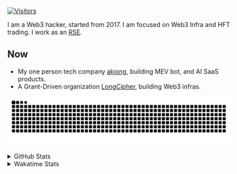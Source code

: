 <!-- markdownlint-disable MD041 MD010 MD033 -->
[![Visitors](https://api.visitorbadge.io/api/daily?path=Akagi201%2FAkagi201&label=Visitors%20Today&countColor=%2337d67a)](https://visitorbadge.io/status?path=Akagi201%2FAkagi201)

I am a Web3 hacker, started from 2017. I am focused on Web3 Infra and HFT trading.
I work as an [RSE](https://us-rse.org/about/what-is-an-rse/).

## Now

* My one person tech company [akjong](https://github.com/akjong), building MEV bot, and AI SaaS products.
* A Grant-Driven organization [LongCipher](https://github.com/longcipher), building Web3 infras.

[![github contribution grid snake animation](https://raw.githubusercontent.com/Akagi201/Akagi201/output/github-contribution-grid-snake.svg#gh-light-mode-only)](https://github.com/Akagi201)

<details>
<summary>GitHub Stats</summary>
  <a href="https://github.com/Akagi201"><img alt="Profile Detail" src="https://raw.githubusercontent.com/Akagi201/Akagi201/master/profile-summary-card-output/dracula/0-profile-details.svg" /></a>
  <a href="https://github.com/Akagi201"><img alt="Github Stats" src="https://raw.githubusercontent.com/Akagi201/Akagi201/master/profile-summary-card-output/dracula/3-stats.svg" /></a>
  <a href="https://github.com/Akagi201"><img alt="Lang By Commits" src="https://raw.githubusercontent.com/Akagi201/Akagi201/master/profile-summary-card-output/dracula/2-most-commit-language.svg" /></a>
</details>

<details>
<summary>Wakatime Stats</summary>
<br>

<!--START_SECTION:waka-->

```txt
From: 14 August 2025 - To: 21 August 2025

Total Time: 49 hrs 34 mins

Other               18 hrs 2 mins   █████████░░░░░░░░░░░░░░░░   36.40 %
sh                  13 hrs 47 mins  ███████░░░░░░░░░░░░░░░░░░   27.81 %
Rust                6 hrs 6 mins    ███░░░░░░░░░░░░░░░░░░░░░░   12.31 %
TOML                4 hrs 6 mins    ██░░░░░░░░░░░░░░░░░░░░░░░   08.29 %
Markdown            3 hrs 29 mins   █▓░░░░░░░░░░░░░░░░░░░░░░░   07.04 %
Move                1 hr 41 mins    █░░░░░░░░░░░░░░░░░░░░░░░░   03.43 %
Nushell             35 mins         ▒░░░░░░░░░░░░░░░░░░░░░░░░   01.21 %
YAML                33 mins         ▒░░░░░░░░░░░░░░░░░░░░░░░░   01.13 %
TypeScript          16 mins         ░░░░░░░░░░░░░░░░░░░░░░░░░   00.57 %
Makefile            11 mins         ░░░░░░░░░░░░░░░░░░░░░░░░░   00.38 %
```

<!--END_SECTION:waka-->

</details>
